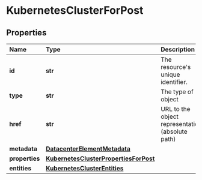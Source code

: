 # KubernetesClusterForPost

## Properties

| Name | Type | Description | Notes |
| :--- | :--- | :--- | :--- |
| **id** | **str** | The resource's unique identifier. | \[optional\] \[readonly\] |
| **type** | **str** | The type of object | \[optional\] \[readonly\] |
| **href** | **str** | URL to the object representation \(absolute path\) | \[optional\] \[readonly\] |
| **metadata** | [**DatacenterElementMetadata**](datacenterelementmetadata.md) |  | \[optional\] |
| **properties** | [**KubernetesClusterPropertiesForPost**](kubernetesclusterpropertiesforpost.md) |  |  |
| **entities** | [**KubernetesClusterEntities**](kubernetesclusterentities.md) |  | \[optional\] |

